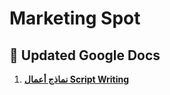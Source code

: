 # Marketing Spot

## 📄 Updated Google Docs

1. [**نماذج أعمال Script Writing**](https://docs.google.com/document/d/1ib0JRuCKrYyg_xn-uO228UUBkNehstOz3d3GivlzQnk/edit?usp=drivesdk)

